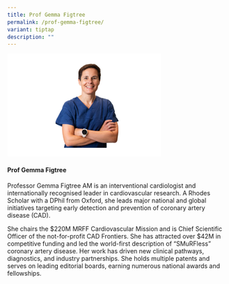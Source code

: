 ```yaml
---
title: Prof Gemma Figtree
permalink: /prof-gemma-figtree/
variant: tiptap
description: ""
---
```

<p></p>
<div class="isomer-image-wrapper">
<img style="width: 70%;" height="auto" width="100%" alt="" src="/images/ASPIRE Network /Gemma_Figtree.png">
</div>
<h4>Prof Gemma Figtree</h4>
<p>Professor Gemma Figtree AM is an interventional cardiologist and internationally
recognised leader in cardiovascular research. A Rhodes Scholar with a DPhil
from Oxford, she leads major national and global initiatives targeting
early detection and prevention of coronary artery disease (CAD).</p>
<p>She chairs the $220M MRFF Cardiovascular Mission and is Chief Scientific
Officer of the not-for-profit CAD Frontiers. She has attracted over $42M
in competitive funding and led the world-first description of “SMuRFless”
coronary artery disease. Her work has driven new clinical pathways, diagnostics,
and industry partnerships. She holds multiple patents and serves on leading
editorial boards, earning numerous national awards and fellowships.</p>